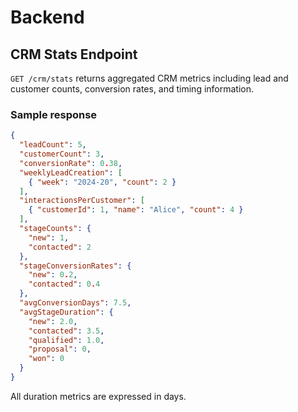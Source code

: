 # Backend

## CRM Stats Endpoint

`GET /crm/stats` returns aggregated CRM metrics including lead and customer counts,
conversion rates, and timing information.

### Sample response

```json
{
  "leadCount": 5,
  "customerCount": 3,
  "conversionRate": 0.38,
  "weeklyLeadCreation": [
    { "week": "2024-20", "count": 2 }
  ],
  "interactionsPerCustomer": [
    { "customerId": 1, "name": "Alice", "count": 4 }
  ],
  "stageCounts": {
    "new": 1,
    "contacted": 2
  },
  "stageConversionRates": {
    "new": 0.2,
    "contacted": 0.4
  },
  "avgConversionDays": 7.5,
  "avgStageDuration": {
    "new": 2.0,
    "contacted": 3.5,
    "qualified": 1.0,
    "proposal": 0,
    "won": 0
  }
}
```

All duration metrics are expressed in days.

